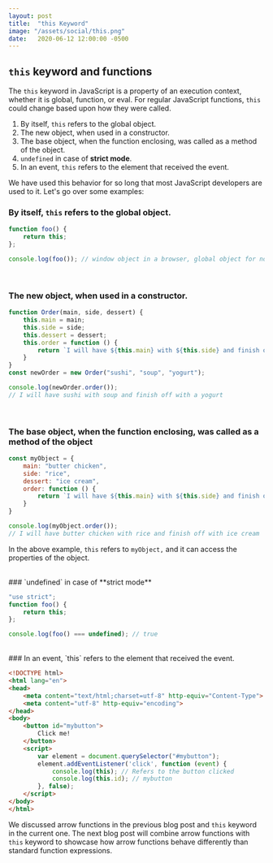 ```yaml
---
layout: post
title:  "this Keyword"
image: "/assets/social/this.png"
date:   2020-06-12 12:00:00 -0500
---
```


## `this` keyword and functions

The `this` keyword in JavaScript is a property of an execution context, whether it is global, function, or eval. For regular JavaScript functions, `this` could change based upon how they were called.

1. By itself, `this` refers to the global object.
2. The new object, when used in a constructor.
3. The base object, when the function enclosing, was called as a method of the object.
4. `undefined` in case of **strict mode**.
5. In an event, `this` refers to the element that received the event.

We have used this behavior for so long that most JavaScript developers are used to it. Let's go over some examples:
### By itself, `this` refers to the global object.

```javascript
function foo() {
    return this;
};

console.log(foo()); // window object in a browser, global object for node execution
```

<br/>

### The new object, when used in a constructor.

```javascript
function Order(main, side, dessert) {
    this.main = main;
    this.side = side;
    this.dessert = dessert;
    this.order = function () {
        return `I will have ${this.main} with ${this.side} and finish off with a ${this.dessert}`;
    }
}
const newOrder = new Order("sushi", "soup", "yogurt");

console.log(newOrder.order());
// I will have sushi with soup and finish off with a yogurt
```

<br/>

### The base object, when the function enclosing, was called as a method of the object

```javascript
const myObject = {
    main: "butter chicken",
    side: "rice",
    dessert: "ice cream",
    order: function () {
        return `I will have ${this.main} with ${this.side} and finish off with ${this.dessert}`;
    }
}

console.log(myObject.order());
// I will have butter chicken with rice and finish off with ice cream
```

In the above example, `this` refers to `myObject,` and it can access the properties of the object.

<br/>
### `undefined` in case of **strict mode**

```javascript
"use strict";
function foo() {
    return this;
};

console.log(foo() === undefined); // true
```

<br/>
### In an event, `this` refers to the element that received the event.

```html
<!DOCTYPE html>
<html lang="en">
<head>
    <meta content="text/html;charset=utf-8" http-equiv="Content-Type">
    <meta content="utf-8" http-equiv="encoding">
</head>
<body>
    <button id="mybutton">
        Click me!
    </button>
    <script>
        var element = document.querySelector("#mybutton");
        element.addEventListener('click', function (event) {
            console.log(this); // Refers to the button clicked
            console.log(this.id); // mybutton
        }, false);
    </script>
</body>
</html>
```

We discussed arrow functions in the previous blog post and `this` keyword in the current one. The next blog post will combine arrow functions with `this` keyword to showcase how arrow functions behave differently than standard function expressions.
